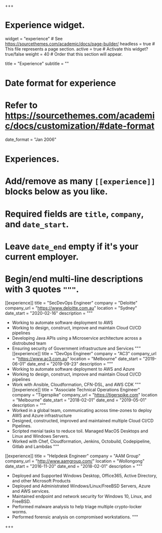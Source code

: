 +++
# Experience widget.
widget = "experience"  # See https://sourcethemes.com/academic/docs/page-builder/
headless = true  # This file represents a page section.
active = true  # Activate this widget? true/false
weight = 40  # Order that this section will appear.

title = "Experience"
subtitle = ""

# Date format for experience
#   Refer to https://sourcethemes.com/academic/docs/customization/#date-format
date_format = "Jan 2006"

# Experiences.
#   Add/remove as many `[[experience]]` blocks below as you like.
#   Required fields are `title`, `company`, and `date_start`.
#   Leave `date_end` empty if it's your current employer.
#   Begin/end multi-line descriptions with 3 quotes `"""`.
[[experience]]
  title = "SecDevOps Engineer"
  company = "Deloitte"
  company_url = "https://www.deloitte.com.au"
  location = "Sydney"
  date_start = "2020-02-16"
  description = """
  * Working to automate software deployment to AWS
  * Working to design, construct, improve and maintain Cloud CI/CD pipelines
  * Developing Java APIs using a Microservice architecture across a distrobuted team
  * Ensuring security of Government infrastructure and Services
 """
[[experience]]
  title = "DevOps Engineer"
  company = "AC3"
  company_url = "https://www.ac3.com.au"
  location = "Melbourne"
  date_start = "2019-06-01"
  date_end = "2019-09-23"
  description = """
  * Working to automate software deployment to AWS and Azure
  * Working to design, construct, improve and maintain Cloud CI/CD pipelines
  * Work with Ansible, Cloudformation, CFN-DSL, and AWS CDK
 """
[[experience]]
  title = "Associate Technical Operations Engineer"
  company = "Tigerspike"
  company_url = "https://tigerspike.com"
  location = "Melbourne"
  date_start = "2018-02-01"
  date_end = "2019-05-01"
  description = """
 * Worked in a global team, communicating across time-zones to deploy AWS and Azure infrastructure
 * Designed, constructed, improved and maintained multiple Cloud CI/CD Pipelines.
 * Scripted menial tasks to reduce toil. Managed MacOS Desktops and Linux and Windows Servers.
 * Worked with Chef, Cloudformation, Jenkins, Octobuild, Codepipeline, Gitlab and Lambdas
 """

[[experience]]
  title = "Helpdesk Engineer"
  company = "AAM Group"
  company_url = "http://www.aamgroup.com/"
  location = "Wollongong"
  date_start = "2016-11-20"
  date_end = "2018-02-01"
  description = """
 * Deployed and Supported Windows Desktop, Office365, Active Directory, and other Microsoft Products
 * Deployed and Administrated Windows/Linux/FreeBSD Servers, Azure and AWS services.
 * Maintained endpoint and network security for Windows 10, Linux, and FreeBSD.
 * Performed malware analysis to help triage multiple crypto-locker worms.
 * Performed forensic analysis on compromised workstations.
  """

+++
